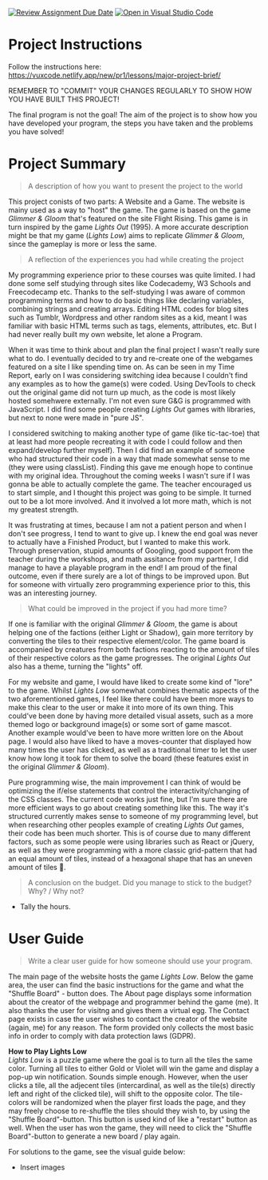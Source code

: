 [![Review Assignment Due Date](https://classroom.github.com/assets/deadline-readme-button-22041afd0340ce965d47ae6ef1cefeee28c7c493a6346c4f15d667ab976d596c.svg)](https://classroom.github.com/a/zon3mdIg)
[![Open in Visual Studio Code](https://classroom.github.com/assets/open-in-vscode-2e0aaae1b6195c2367325f4f02e2d04e9abb55f0b24a779b69b11b9e10269abc.svg)](https://classroom.github.com/online_ide?assignment_repo_id=18830861&assignment_repo_type=AssignmentRepo)
# Project Instructions
Follow the instructions here: https://vuxcode.netlify.app/new/pr1/lessons/major-project-brief/

REMEMBER TO "COMMIT" YOUR CHANGES REGULARLY TO SHOW HOW YOU HAVE BUILT THIS PROJECT! 

The final program is not the goal! The aim of the project is to show how you have developed your program, the steps you have taken and the problems you have solved!

# Project Summary

> A description of how you want to present the project to the world <br>

This project conists of two parts: A Website and a Game. The website is mainy used as a way to "host" the game. The game is based on the game *Glimmer & Gloom* that's featured on the site Flight Rising. This game is in turn inspired by the game *Lights Out* (1995). A more accurate description might be that my game (*Lights Low*) aims to replicate *Glimmer & Gloom*, since the gameplay is more or less the same. 

> A reflection of the experiences you had while creating the project <br>

My programming experience prior to these courses was quite limited. I had done some self studying through sites like Codecademy, W3 Schools and Freecodecamp etc. Thanks to the self-studying I was aware of common programming terms and how to do basic things like declaring variables, combining strings and creating arrays. Editing HTML codes for blog sites such as Tumblr, Wordpress and other random sites as a kid, meant I was familiar with basic HTML terms such as tags, elements, attributes, etc. But I had never really built my own website, let alone a Program. 

When it was time to think about and plan the final project I wasn't really sure what to do. I eventually decided to try and re-create one of the webgames featured on a site I like spending time on. As can be seen in my Time Report, early on I was considering switching idea because I couldn't find any examples as to how the game(s) were coded. Using DevTools to check out the original game did not turn up much, as the code is most likely hosted somehwere externally. I'm not even sure G&G is programmed with JavaScript. I did find some people creating *Lights Out* games with libraries, but next to none were made in "pure JS".

I considered switching to making another type of game (like tic-tac-toe) that at least had more people recreating it with code I could follow and then expand/develop further myself). Then I did find an example of someone who had structured their code in a way that made somewhat sense to me (they were using classList). Finding this gave me enough hope to continue with my original idea. Throughout the coming weeks I wasn't sure if I was gonna be able to actually complete the game. The teacher encouraged us to start simple, and I thought this project was going to be simple. It turned out to be a lot more involved. And it involved a lot more math, which is not my greatest strength.

It was frustrating at times, because I am not a patient person and when I don't see progress, I tend to want to give up. I knew the end goal was never to actually have a Finished Product, but I wanted to make this work. Through preservation, stupid amounts of Googling, good support from the teacher during the workshops, and math assitance from my partner, I did manage to have a playable program in the end! I am proud of the final outcome, even if there surely are a lot of things to be improved upon. But for someone with virtually zero programming experience prior to this, this was an interesting journey. 

> What could be improved in the project if you had more time? <br>

If one is familiar with the original *Glimmer & Gloom*, the game is about helping one of the factions (either Light or Shadow), gain more territory by converting the tiles to their respective element/color. The game board is accompanied by creatures from both factions reacting to the amount of tiles of their respective colors as the game progresses. The original *Lights Out* also has a theme, turning the "lights" off.

For my website and game, I would have liked to create some kind of "lore" to the game. Whilst *Lights Low* somewhat combines thematic aspects of the two aforementioned games, I feel like there could have been more ways to make this clear to the user or make it into more of its own thing. This could've been done by having more detailed visual assets, such as a more themed logo or background image(s) or some sort of game mascot. Another example would've been to have more written lore on the About page. I would also have liked to have a moves-counter that displayed how many times the user has clicked, as well as a traditional timer to let the user know how long it took for them to solve the board (these features exist in the original *Glimmer & Gloom*).
  
Pure programming wise, the main improvement I can think of would be optimizing the if/else statements that control the interactivity/changing of the CSS classes. The current code works just fine, but I'm sure there are more efficient ways to go about creating something like this. The way it's structured currently makes sense to someone of my programming level, but when researching other peoples example of creating *Lights Out* games, their code has been much shorter. This is of course due to many different factors, such as some people were using libraries such as React or jQuery, as well as they were programming with a more classic grid-pattern that had an equal amount of tiles, instead of a hexagonal shape that has an uneven amount of tiles 🤡.

> A conclusion on the budget. Did you manage to stick to the budget? Why? / Why not? <br>

- Tally the hours.

# User Guide

> Write a clear user guide for how someone should use your program.

The main page of the website hosts the game *Lights Low*. Below the game area, the user can find the basic instructions for the game and what the "Shuffle Board" - button does. The About page displays some information about the creator of the webpage and programmer behind the game (me). It also thanks the user for visitng and gives them a virtual egg. The Contact page exists in case the user wishes to contact the creator of the website (again, me) for any reason. The form provided only collects the most basic info in order to comply with data protection laws (GDPR).

**How to Play Lights Low** <br>
*Lights Low* is a puzzle game where the goal is to turn all the tiles the same color. Turning all tiles to either Gold or Violet will win the game and display a pop-up win notification. Sounds simple enough. However, when the user clicks a tile, all the adjecent tiles (intercardinal, as well as the tile(s) directly left and right of the clicked tile), will shift to the opposite color. The tile-colors will be randomized when the player first loads the page, and they may freely choose to re-shuffle the tiles should they wish to, by using the "Shuffle Board"-button. This button is used kind of like a "restart" button as well. When the user has won the game, they will need to click the "Shuffle Board"-button to generate a new board / play again. 

For solutions to the game, see the visual guide below:

 - Insert images


